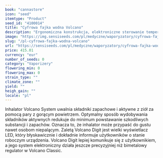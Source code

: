```yaml
---
book: "cannastore"
icon: "seed"
itemtype: "Product"
seed_id: "4100014"
title: "Cyfrowa fajka wodna Volcano"
description: "Ergonomiczna konstrukcja, elektroniczne sterowanie temperatura i duzy wyswietlacz LED. Zamów waporyzator cyfrowy Volcano tutaj."
image: "https://img.sensiseeds.com/pl/medyczne/waporyzatory/cyfrowa-fajka-wodna-volcano-image.png"
slug: "/pl-cyfrowa-fajka-wodna-volcano"
url: "https://sensiseeds.com/pl/medyczne/waporyzatory/cyfrowa-fajka-wodna-volcano?a_aid=cannastore"
price: 415.01
currency: "eur"
number_of_seeds: 0
category: "Vaporizery"
flowering_min: 0
flowering_max: 0
strain_type: ""
climate_zone: ""
yield: ""
heigh_gain: ""
locale: "pl"
---
```

Inhalator Volcano System uwalnia składniki zapachowe i aktywne z ziół za pomocą pary z gorącym powietrzem. Optymalny sposób wydobywania składników aktywnych redukuje do minimum powstawanie szkodliwych substancji i zapachów. Oznacza to, że inhalator może przypaść do gustu nawet osobom niepalącym. Zaletą Volcano Digit jest wielki wyświetlacz LED, który błyskawicznie i dokładnie informuje użytkowników o stanie roboczym urządzenia. Volcano Digit lepiej komunikuje się z użytkownikiem, a jego system elektroniczny działa jeszcze precyzyjniej niż bimetalowy regulator w Volcano Classic.
